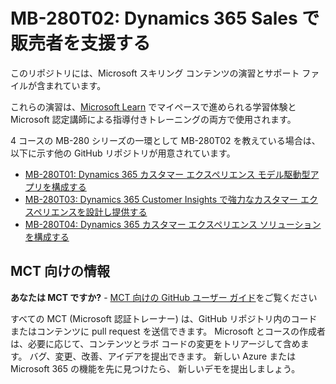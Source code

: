 # MB-280T02: Dynamics 365 Sales で販売者を支援する

このリポジトリには、Microsoft スキリング コンテンツの演習とサポート ファイルが含まれています。

これらの演習は、[Microsoft Learn](https://learn.microsoft.com) でマイペースで進められる学習体験と Microsoft 認定講師による指導付きトレーニングの両方で使用されます。

4 コースの MB-280 シリーズの一環として MB-280T02 を教えている場合は、以下に示す他の GitHub リポジトリが用意されています。
- [MB-280T01: Dynamics 365 カスタマー エクスペリエンス モデル駆動型アプリを構成する](https://github.com/MicrosoftLearning/MB-280T01-Configure-Dynamics-365-customer-experience-model-driven-apps)
- [MB-280T03: Dynamics 365 Customer Insights で強力なカスタマー エクスペリエンスを設計し提供する](https://github.com/MicrosoftLearning/MB-280T03-Design-and-deliver-powerful-customer-experiences-with-Dynamics-365-Customer-Insights)
- [MB-280T04: Dynamics 365 カスタマー エクスペリエンス ソリューションを構成する](https://github.com/MicrosoftLearning/MB-280T04-Configure-a-Dynamics-365-customer-experience-solution)


## MCT 向けの情報

**あなたは MCT ですか?** - [MCT 向けの GitHub ユーザー ガイド](https://microsoftlearning.github.io/MCT-User-Guide/)をご覧ください

すべての MCT (Microsoft 認証トレーナー) は、GitHub リポジトリ内のコードまたはコンテンツに pull request を送信できます。 Microsoft とコースの作成者は、必要に応じて、コンテンツとラボ コードの変更をトリアージして含めます。 バグ、変更、改善、アイデアを提出できます。 新しい Azure または Microsoft 365 の機能を先に見つけたら、 新しいデモを提出しましょう。
